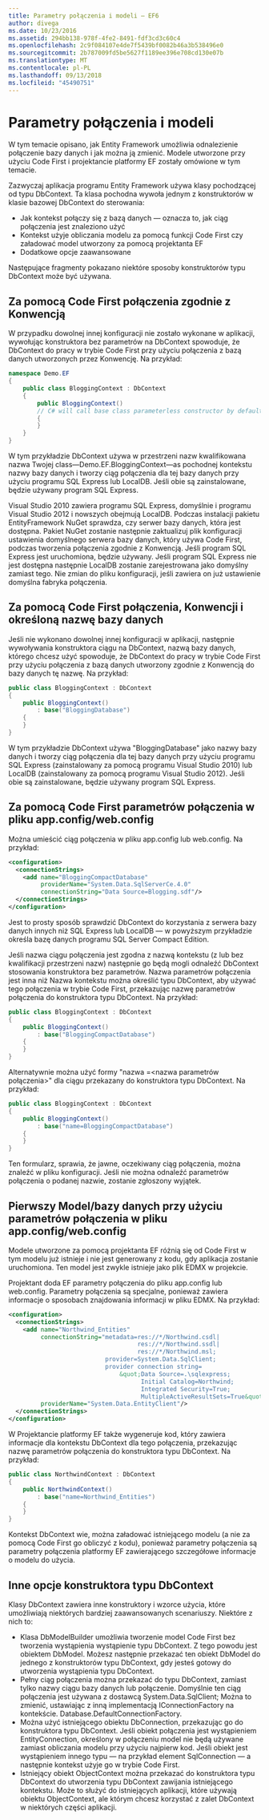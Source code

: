 ```yaml
---
title: Parametry połączenia i modeli — EF6
author: divega
ms.date: 10/23/2016
ms.assetid: 294bb138-978f-4fe2-8491-fdf3cd3c60c4
ms.openlocfilehash: 2c9f084107e4de7f5439bf0082b46a3b538496e0
ms.sourcegitcommit: 2b787009fd5be5627f1189ee396e708cd130e07b
ms.translationtype: MT
ms.contentlocale: pl-PL
ms.lasthandoff: 09/13/2018
ms.locfileid: "45490751"
---
```

# <a name="connection-strings-and-models"></a>Parametry połączenia i modeli
W tym temacie opisano, jak Entity Framework umożliwia odnalezienie połączenie bazy danych i jak można ją zmienić. Modele utworzone przy użyciu Code First i projektancie platformy EF zostały omówione w tym temacie.  

Zazwyczaj aplikacja programu Entity Framework używa klasy pochodzącej od typu DbContext. Ta klasa pochodna wywoła jednym z konstruktorów w klasie bazowej DbContext do sterowania:  

- Jak kontekst połączy się z bazą danych — oznacza to, jak ciąg połączenia jest znaleziono użyć  
- Kontekst użyje obliczania modelu za pomocą funkcji Code First czy załadować model utworzony za pomocą projektanta EF  
- Dodatkowe opcje zaawansowane  

Następujące fragmenty pokazano niektóre sposoby konstruktorów typu DbContext może być używana.  

## <a name="use-code-first-with-connection-by-convention"></a>Za pomocą Code First połączenia zgodnie z Konwencją  

W przypadku dowolnej innej konfiguracji nie zostało wykonane w aplikacji, wywołując konstruktora bez parametrów na DbContext spowoduje, że DbContext do pracy w trybie Code First przy użyciu połączenia z bazą danych utworzonych przez Konwencję. Na przykład:  

``` csharp  
namespace Demo.EF
{
    public class BloggingContext : DbContext
    {
        public BloggingContext()
        // C# will call base class parameterless constructor by default
        {
        }
    }
}
```  

W tym przykładzie DbContext używa w przestrzeni nazw kwalifikowana nazwa Twojej class—Demo.EF.BloggingContext—as pochodnej kontekstu nazwy bazy danych i tworzy ciąg połączenia dla tej bazy danych przy użyciu programu SQL Express lub LocalDB. Jeśli obie są zainstalowane, będzie używany program SQL Express.  

Visual Studio 2010 zawiera programu SQL Express, domyślnie i programu Visual Studio 2012 i nowszych obejmują LocalDB. Podczas instalacji pakietu EntityFramework NuGet sprawdza, czy serwer bazy danych, która jest dostępna. Pakiet NuGet zostanie następnie zaktualizuj plik konfiguracji ustawienia domyślnego serwera bazy danych, który używa Code First, podczas tworzenia połączenia zgodnie z Konwencją. Jeśli program SQL Express jest uruchomiona, będzie używany. Jeśli program SQL Express nie jest dostępna następnie LocalDB zostanie zarejestrowana jako domyślny zamiast tego. Nie zmian do pliku konfiguracji, jeśli zawiera on już ustawienie domyślna fabryka połączenia.  

## <a name="use-code-first-with-connection-by-convention-and-specified-database-name"></a>Za pomocą Code First połączenia, Konwencji i określoną nazwę bazy danych  

Jeśli nie wykonano dowolnej innej konfiguracji w aplikacji, następnie wywoływania konstruktora ciągu na DbContext, nazwą bazy danych, którego chcesz użyć spowoduje, że DbContext do pracy w trybie Code First przy użyciu połączenia z bazą danych utworzony zgodnie z Konwencją do bazy danych tę nazwę. Na przykład:  

``` csharp  
public class BloggingContext : DbContext
{
    public BloggingContext()
        : base("BloggingDatabase")
    {
    }
}
```  

W tym przykładzie DbContext używa "BloggingDatabase" jako nazwy bazy danych i tworzy ciąg połączenia dla tej bazy danych przy użyciu programu SQL Express (zainstalowany za pomocą programu Visual Studio 2010) lub LocalDB (zainstalowany za pomocą programu Visual Studio 2012). Jeśli obie są zainstalowane, będzie używany program SQL Express.  

## <a name="use-code-first-with-connection-string-in-appconfigwebconfig-file"></a>Za pomocą Code First parametrów połączenia w pliku app.config/web.config  

Można umieścić ciąg połączenia w pliku app.config lub web.config. Na przykład:  

``` xml  
<configuration>
  <connectionStrings>
    <add name="BloggingCompactDatabase"
         providerName="System.Data.SqlServerCe.4.0"
         connectionString="Data Source=Blogging.sdf"/>
  </connectionStrings>
</configuration>
```  

Jest to prosty sposób sprawdzić DbContext do korzystania z serwera bazy danych innych niż SQL Express lub LocalDB — w powyższym przykładzie określa bazę danych programu SQL Server Compact Edition.  

Jeśli nazwa ciągu połączenia jest zgodna z nazwą kontekstu (z lub bez kwalifikacji przestrzeni nazw) następnie go będą mogli odnaleźć DbContext stosowania konstruktora bez parametrów. Nazwa parametrów połączenia jest inna niż Nazwa kontekstu można określić typu DbContext, aby używać tego połączenia w trybie Code First, przekazując nazwę parametrów połączenia do konstruktora typu DbContext. Na przykład:  

``` csharp  
public class BloggingContext : DbContext
{
    public BloggingContext()
        : base("BloggingCompactDatabase")
    {
    }
}
```  

Alternatywnie można użyć formy "nazwa =\<nazwa parametrów połączenia\>" dla ciągu przekazany do konstruktora typu DbContext. Na przykład:  

``` csharp  
public class BloggingContext : DbContext
{
    public BloggingContext()
        : base("name=BloggingCompactDatabase")
    {
    }
}
```  

Ten formularz, sprawia, że jawne, oczekiwany ciąg połączenia, można znaleźć w pliku konfiguracji. Jeśli nie można odnaleźć parametrów połączenia o podanej nazwie, zostanie zgłoszony wyjątek.  

## <a name="databasemodel-first-with-connection-string-in-appconfigwebconfig-file"></a>Pierwszy Model/bazy danych przy użyciu parametrów połączenia w pliku app.config/web.config  

Modele utworzone za pomocą projektanta EF różnią się od Code First w tym modelu już istnieje i nie jest generowany z kodu, gdy aplikacja zostanie uruchomiona. Ten model jest zwykle istnieje jako plik EDMX w projekcie.  

Projektant doda EF parametry połączenia do pliku app.config lub web.config. Parametry połączenia są specjalne, ponieważ zawiera informacje o sposobach znajdowania informacji w pliku EDMX. Na przykład:  

``` xml  
<configuration>  
  <connectionStrings>  
    <add name="Northwind_Entities"  
         connectionString="metadata=res://*/Northwind.csdl|  
                                    res://*/Northwind.ssdl|  
                                    res://*/Northwind.msl;  
                           provider=System.Data.SqlClient;  
                           provider connection string=  
                               &quot;Data Source=.\sqlexpress;  
                                     Initial Catalog=Northwind;  
                                     Integrated Security=True;  
                                     MultipleActiveResultSets=True&quot;"  
         providerName="System.Data.EntityClient"/>  
  </connectionStrings>  
</configuration>
```  

W Projektancie platformy EF także wygeneruje kod, który zawiera informacje dla kontekstu DbContext dla tego połączenia, przekazując nazwę parametrów połączenia do konstruktora typu DbContext. Na przykład:  

``` csharp  
public class NorthwindContext : DbContext
{
    public NorthwindContext()
        : base("name=Northwind_Entities")
    {
    }
}
```  

Kontekst DbContext wie, można załadować istniejącego modelu (a nie za pomocą Code First go obliczyć z kodu), ponieważ parametry połączenia są parametry połączenia platformy EF zawierającego szczegółowe informacje o modelu do użycia.  

## <a name="other-dbcontext-constructor-options"></a>Inne opcje konstruktora typu DbContext  

Klasy DbContext zawiera inne konstruktory i wzorce użycia, które umożliwiają niektórych bardziej zaawansowanych scenariuszy. Niektóre z nich to:  

- Klasa DbModelBuilder umożliwia tworzenie model Code First bez tworzenia wystąpienia wystąpienie typu DbContext. Z tego powodu jest obiektem DbModel. Możesz następnie przekazać ten obiekt DbModel do jednego z konstruktorów typu DbContext, gdy jesteś gotowy do utworzenia wystąpienia typu DbContext.  
- Pełny ciąg połączenia można przekazać do typu DbContext, zamiast tylko nazwy ciągu bazy danych lub połączenie. Domyślnie ten ciąg połączenia jest używana z dostawcą System.Data.SqlClient; Można to zmienić, ustawiając z inną implementacją IConnectionFactory na kontekście. Database.DefaultConnectionFactory.  
- Można użyć istniejącego obiektu DbConnection, przekazując go do konstruktora typu DbContext. Jeśli obiekt połączenia jest wystąpieniem EntityConnection, określony w połączeniu model nie będą używane zamiast obliczania modelu przy użyciu najpierw kod. Jeśli obiekt jest wystąpieniem innego typu — na przykład element SqlConnection — a następnie kontekst użyje go w trybie Code First.  
- Istniejący obiekt ObjectContext można przekazać do konstruktora typu DbContext do utworzenia typu DbContext zawijania istniejącego kontekstu. Może to służyć do istniejących aplikacji, które używają obiektu ObjectContext, ale którym chcesz korzystać z zalet DbContext w niektórych części aplikacji.  
